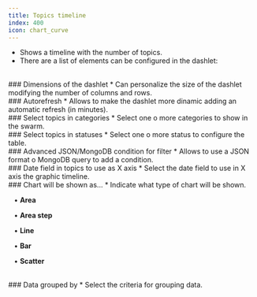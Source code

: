 ```yaml
---
title: Topics timeline
index: 400
icon: chart_curve
---
```

* Shows a timeline with the number of topics.
* There are a list of elements can be configured in the dashlet:

<br />
### Dimensions of the dashlet
* Can personalize the size of the dashlet modifying the number of columns and rows.

<br />
### Autorefresh
* Allows to make the dashlet more dinamic adding an automatic refresh (in minutes).

<br />
### Select topics in categories
* Select one o more categories to show in the swarm.

<br />
### Select topics in statuses
* Select one o more status to configure the table.

<br />
### Advanced JSON/MongoDB condition for filter
* Allows to use a JSON format o MongoDB query to add a condition. 

<br />
### Date field in topics to use as X axis
* Select the date field to use in X axis the graphic timeline.

<br />
### Chart will be shown as...
* Indicate what type of chart will be shown. <br />


&nbsp; &nbsp;• **Area** <br />

&nbsp; &nbsp;• **Area step** <br />

&nbsp; &nbsp;• **Line** <br />

&nbsp; &nbsp;• **Bar** <br />

&nbsp; &nbsp;• **Scatter**

<br />
### Data grouped by
* Select the criteria for grouping data.